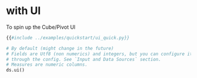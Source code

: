 # with UI

To spin up the Cube/Pivot UI

```python
{{#include ../examples/quickstart/ui_quick.py}}

# By default (might change in the future)
# Fields are Utf8 (non numerics) and integers, but you can configure it
# through the config. See `Input and Data Sources` section.
# Measures are numeric columns.
ds.ui()
```
